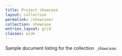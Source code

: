 ```yaml
---
title: Project showcase
layout: collection
permalink: /showcase/
collection: showcase
entries_layout: grid
classes: wide
---
```


Sample document listing for the collection `_showcase`.
